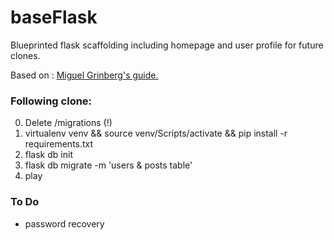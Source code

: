 # baseFlask
Blueprinted flask scaffolding including homepage and user profile for future clones.

Based on : [Miguel Grinberg's guide.](courses.miguelgrinberg.com)

### Following clone:
0. Delete /migrations (!)
1. virtualenv venv && source venv/Scripts/activate && pip install -r requirements.txt
2. flask db init
3. flask db migrate -m 'users & posts table'
4. play

### To Do
+ password recovery

